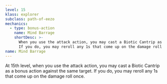 ```yaml
---
level: 15
klass: explorer
subclass: path-of-eezo
mechanics:
  - type: bonus-action
    name: Mind Barrage
    shortDesc: >-
      When you use the attack action, you may cast a Biotic Cantrip as a bonus action against the same target.
      If you do, you may reroll any 1s that come up on the damage roll once.
name: Mind Barrage
---
```

At 15th level, when you use the attack action, you may cast a Biotic Cantrip as a bonus action against the same target.
If you do, you may reroll any 1s that come up on the damage roll once.


